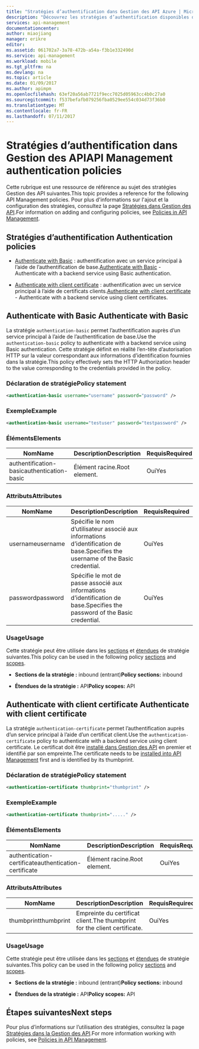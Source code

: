 ```yaml
---
title: "Stratégies d’authentification dans Gestion des API Azure | Microsoft Docs"
description: "Découvrez les stratégies d’authentification disponibles dans Gestion des API Azure."
services: api-management
documentationcenter: 
author: miaojiang
manager: erikre
editor: 
ms.assetid: 061702a7-3a78-472b-a54a-f3b1e332490d
ms.service: api-management
ms.workload: mobile
ms.tgt_pltfrm: na
ms.devlang: na
ms.topic: article
ms.date: 01/09/2017
ms.author: apimpm
ms.openlocfilehash: 63ef20a56ab7721f9ecc7025d05963cc4b0c27a0
ms.sourcegitcommit: f537befafb079256fba0529ee554c034d73f36b0
ms.translationtype: MT
ms.contentlocale: fr-FR
ms.lasthandoff: 07/11/2017
---
```

# <a name="api-management-authentication-policies"></a><span data-ttu-id="4d986-103">Stratégies d’authentification dans Gestion des API</span><span class="sxs-lookup"><span data-stu-id="4d986-103">API Management authentication policies</span></span>
<span data-ttu-id="4d986-104">Cette rubrique est une ressource de référence au sujet des stratégies Gestion des API suivantes.</span><span class="sxs-lookup"><span data-stu-id="4d986-104">This topic provides a reference for the following API Management policies.</span></span> <span data-ttu-id="4d986-105">Pour plus d'informations sur l'ajout et la configuration des stratégies, consultez la page [Stratégies dans Gestion des API](http://go.microsoft.com/fwlink/?LinkID=398186).</span><span class="sxs-lookup"><span data-stu-id="4d986-105">For information on adding and configuring policies, see [Policies in API Management](http://go.microsoft.com/fwlink/?LinkID=398186).</span></span>  
  
##  <span data-ttu-id="4d986-106"><a name="AuthenticationPolicies"></a> Stratégies d’authentification</span><span class="sxs-lookup"><span data-stu-id="4d986-106"><a name="AuthenticationPolicies"></a> Authentication policies</span></span>  
  
-   <span data-ttu-id="4d986-107">[Authenticate with Basic](api-management-authentication-policies.md#Basic) : authentification avec un service principal à l’aide de l’authentification de base.</span><span class="sxs-lookup"><span data-stu-id="4d986-107">[Authenticate with Basic](api-management-authentication-policies.md#Basic) - Authenticate with a backend service using Basic authentication.</span></span>  
  
-   <span data-ttu-id="4d986-108">[Authenticate with client certificate](api-management-authentication-policies.md#ClientCertificate) : authentification avec un service principal à l’aide de certificats clients.</span><span class="sxs-lookup"><span data-stu-id="4d986-108">[Authenticate with client certificate](api-management-authentication-policies.md#ClientCertificate) - Authenticate with a backend service using client certificates.</span></span>  
  
##  <span data-ttu-id="4d986-109"><a name="Basic"></a> Authenticate with Basic</span><span class="sxs-lookup"><span data-stu-id="4d986-109"><a name="Basic"></a> Authenticate with Basic</span></span>  
 <span data-ttu-id="4d986-110">La stratégie `authentication-basic` permet l’authentification auprès d’un service principal à l’aide de l’authentification de base.</span><span class="sxs-lookup"><span data-stu-id="4d986-110">Use the `authentication-basic` policy to authenticate with a backend service using Basic authentication.</span></span> <span data-ttu-id="4d986-111">Cette stratégie définit en réalité l’en-tête d’autorisation HTTP sur la valeur correspondant aux informations d’identification fournies dans la stratégie.</span><span class="sxs-lookup"><span data-stu-id="4d986-111">This policy effectively sets the HTTP Authorization header to the value corresponding to the credentials provided in the policy.</span></span>  
  
### <a name="policy-statement"></a><span data-ttu-id="4d986-112">Déclaration de stratégie</span><span class="sxs-lookup"><span data-stu-id="4d986-112">Policy statement</span></span>  
  
```xml  
<authentication-basic username="username" password="password" />  
```  
  
### <a name="example"></a><span data-ttu-id="4d986-113">Exemple</span><span class="sxs-lookup"><span data-stu-id="4d986-113">Example</span></span>  
  
```xml  
<authentication-basic username="testuser" password="testpassword" />  
```  
  
### <a name="elements"></a><span data-ttu-id="4d986-114">Éléments</span><span class="sxs-lookup"><span data-stu-id="4d986-114">Elements</span></span>  
  
|<span data-ttu-id="4d986-115">Nom</span><span class="sxs-lookup"><span data-stu-id="4d986-115">Name</span></span>|<span data-ttu-id="4d986-116">Description</span><span class="sxs-lookup"><span data-stu-id="4d986-116">Description</span></span>|<span data-ttu-id="4d986-117">Requis</span><span class="sxs-lookup"><span data-stu-id="4d986-117">Required</span></span>|  
|----------|-----------------|--------------|  
|<span data-ttu-id="4d986-118">authentification-basic</span><span class="sxs-lookup"><span data-stu-id="4d986-118">authentication-basic</span></span>|<span data-ttu-id="4d986-119">Élément racine.</span><span class="sxs-lookup"><span data-stu-id="4d986-119">Root element.</span></span>|<span data-ttu-id="4d986-120">Oui</span><span class="sxs-lookup"><span data-stu-id="4d986-120">Yes</span></span>|  
  
### <a name="attributes"></a><span data-ttu-id="4d986-121">Attributs</span><span class="sxs-lookup"><span data-stu-id="4d986-121">Attributes</span></span>  
  
|<span data-ttu-id="4d986-122">Nom</span><span class="sxs-lookup"><span data-stu-id="4d986-122">Name</span></span>|<span data-ttu-id="4d986-123">Description</span><span class="sxs-lookup"><span data-stu-id="4d986-123">Description</span></span>|<span data-ttu-id="4d986-124">Requis</span><span class="sxs-lookup"><span data-stu-id="4d986-124">Required</span></span>|<span data-ttu-id="4d986-125">Default</span><span class="sxs-lookup"><span data-stu-id="4d986-125">Default</span></span>|  
|----------|-----------------|--------------|-------------|  
|<span data-ttu-id="4d986-126">username</span><span class="sxs-lookup"><span data-stu-id="4d986-126">username</span></span>|<span data-ttu-id="4d986-127">Spécifie le nom d’utilisateur associé aux informations d’identification de base.</span><span class="sxs-lookup"><span data-stu-id="4d986-127">Specifies the username of the Basic credential.</span></span>|<span data-ttu-id="4d986-128">Oui</span><span class="sxs-lookup"><span data-stu-id="4d986-128">Yes</span></span>|<span data-ttu-id="4d986-129">N/A</span><span class="sxs-lookup"><span data-stu-id="4d986-129">N/A</span></span>|  
|<span data-ttu-id="4d986-130">password</span><span class="sxs-lookup"><span data-stu-id="4d986-130">password</span></span>|<span data-ttu-id="4d986-131">Spécifie le mot de passe associé aux informations d’identification de base.</span><span class="sxs-lookup"><span data-stu-id="4d986-131">Specifies the password of the Basic credential.</span></span>|<span data-ttu-id="4d986-132">Oui</span><span class="sxs-lookup"><span data-stu-id="4d986-132">Yes</span></span>|<span data-ttu-id="4d986-133">N/A</span><span class="sxs-lookup"><span data-stu-id="4d986-133">N/A</span></span>|  
  
### <a name="usage"></a><span data-ttu-id="4d986-134">Usage</span><span class="sxs-lookup"><span data-stu-id="4d986-134">Usage</span></span>  
 <span data-ttu-id="4d986-135">Cette stratégie peut être utilisée dans les [sections](http://azure.microsoft.com/documentation/articles/api-management-howto-policies/#sections) et [étendues](http://azure.microsoft.com/documentation/articles/api-management-howto-policies/#scopes) de stratégie suivantes.</span><span class="sxs-lookup"><span data-stu-id="4d986-135">This policy can be used in the following policy [sections](http://azure.microsoft.com/documentation/articles/api-management-howto-policies/#sections) and [scopes](http://azure.microsoft.com/documentation/articles/api-management-howto-policies/#scopes).</span></span>  
  
-   <span data-ttu-id="4d986-136">**Sections de la stratégie :** inbound (entrant)</span><span class="sxs-lookup"><span data-stu-id="4d986-136">**Policy sections:** inbound</span></span>  
  
-   <span data-ttu-id="4d986-137">**Étendues de la stratégie :** API</span><span class="sxs-lookup"><span data-stu-id="4d986-137">**Policy scopes:** API</span></span>  
  
##  <span data-ttu-id="4d986-138"><a name="ClientCertificate"></a> Authenticate with client certificate</span><span class="sxs-lookup"><span data-stu-id="4d986-138"><a name="ClientCertificate"></a> Authenticate with client certificate</span></span>  
 <span data-ttu-id="4d986-139">La stratégie `authentication-certificate` permet l’authentification auprès d’un service principal à l’aide d’un certificat client.</span><span class="sxs-lookup"><span data-stu-id="4d986-139">Use the `authentication-certificate` policy to authenticate with a backend service using client certificate.</span></span> <span data-ttu-id="4d986-140">Le certificat doit être [installé dans Gestion des API](http://go.microsoft.com/fwlink/?LinkID=511599) en premier et identifié par son empreinte.</span><span class="sxs-lookup"><span data-stu-id="4d986-140">The certificate needs to be [installed into API Management](http://go.microsoft.com/fwlink/?LinkID=511599) first and is identified by its thumbprint.</span></span>  
  
### <a name="policy-statement"></a><span data-ttu-id="4d986-141">Déclaration de stratégie</span><span class="sxs-lookup"><span data-stu-id="4d986-141">Policy statement</span></span>  
  
```xml  
<authentication-certificate thumbprint="thumbprint" />  
```  
  
### <a name="example"></a><span data-ttu-id="4d986-142">Exemple</span><span class="sxs-lookup"><span data-stu-id="4d986-142">Example</span></span>  
  
```xml  
<authentication-certificate thumbprint="....." />  
```  
  
### <a name="elements"></a><span data-ttu-id="4d986-143">Éléments</span><span class="sxs-lookup"><span data-stu-id="4d986-143">Elements</span></span>  
  
|<span data-ttu-id="4d986-144">Nom</span><span class="sxs-lookup"><span data-stu-id="4d986-144">Name</span></span>|<span data-ttu-id="4d986-145">Description</span><span class="sxs-lookup"><span data-stu-id="4d986-145">Description</span></span>|<span data-ttu-id="4d986-146">Requis</span><span class="sxs-lookup"><span data-stu-id="4d986-146">Required</span></span>|  
|----------|-----------------|--------------|  
|<span data-ttu-id="4d986-147">authentication-certificate</span><span class="sxs-lookup"><span data-stu-id="4d986-147">authentication-certificate</span></span>|<span data-ttu-id="4d986-148">Élément racine.</span><span class="sxs-lookup"><span data-stu-id="4d986-148">Root element.</span></span>|<span data-ttu-id="4d986-149">Oui</span><span class="sxs-lookup"><span data-stu-id="4d986-149">Yes</span></span>|  
  
### <a name="attributes"></a><span data-ttu-id="4d986-150">Attributs</span><span class="sxs-lookup"><span data-stu-id="4d986-150">Attributes</span></span>  
  
|<span data-ttu-id="4d986-151">Nom</span><span class="sxs-lookup"><span data-stu-id="4d986-151">Name</span></span>|<span data-ttu-id="4d986-152">Description</span><span class="sxs-lookup"><span data-stu-id="4d986-152">Description</span></span>|<span data-ttu-id="4d986-153">Requis</span><span class="sxs-lookup"><span data-stu-id="4d986-153">Required</span></span>|<span data-ttu-id="4d986-154">Default</span><span class="sxs-lookup"><span data-stu-id="4d986-154">Default</span></span>|  
|----------|-----------------|--------------|-------------|  
|<span data-ttu-id="4d986-155">thumbprint</span><span class="sxs-lookup"><span data-stu-id="4d986-155">thumbprint</span></span>|<span data-ttu-id="4d986-156">Empreinte du certificat client.</span><span class="sxs-lookup"><span data-stu-id="4d986-156">The thumbprint for the client certificate.</span></span>|<span data-ttu-id="4d986-157">Oui</span><span class="sxs-lookup"><span data-stu-id="4d986-157">Yes</span></span>|<span data-ttu-id="4d986-158">N/A</span><span class="sxs-lookup"><span data-stu-id="4d986-158">N/A</span></span>|  
  
### <a name="usage"></a><span data-ttu-id="4d986-159">Usage</span><span class="sxs-lookup"><span data-stu-id="4d986-159">Usage</span></span>  
 <span data-ttu-id="4d986-160">Cette stratégie peut être utilisée dans les [sections](http://azure.microsoft.com/documentation/articles/api-management-howto-policies/#sections) et [étendues](http://azure.microsoft.com/documentation/articles/api-management-howto-policies/#scopes) de stratégie suivantes.</span><span class="sxs-lookup"><span data-stu-id="4d986-160">This policy can be used in the following policy [sections](http://azure.microsoft.com/documentation/articles/api-management-howto-policies/#sections) and [scopes](http://azure.microsoft.com/documentation/articles/api-management-howto-policies/#scopes).</span></span>  
  
-   <span data-ttu-id="4d986-161">**Sections de la stratégie :** inbound (entrant)</span><span class="sxs-lookup"><span data-stu-id="4d986-161">**Policy sections:** inbound</span></span>  
  
-   <span data-ttu-id="4d986-162">**Étendues de la stratégie :** API</span><span class="sxs-lookup"><span data-stu-id="4d986-162">**Policy scopes:** API</span></span>  
  

## <a name="next-steps"></a><span data-ttu-id="4d986-163">Étapes suivantes</span><span class="sxs-lookup"><span data-stu-id="4d986-163">Next steps</span></span>
<span data-ttu-id="4d986-164">Pour plus d’informations sur l’utilisation des stratégies, consultez la page [Stratégies dans la Gestion des API](api-management-howto-policies.md).</span><span class="sxs-lookup"><span data-stu-id="4d986-164">For more information working with policies, see [Policies in API Management](api-management-howto-policies.md).</span></span>  